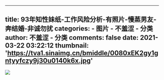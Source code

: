 
---
title: 93年知性妹纸-工作风险分析-有照片-慢蒸男友-奔结婚-非诚勿扰
categories: 
    - 图片
    - 不羞涩 - 分类
author: 不羞涩 - 分类
comments: false
date: 2021-03-22 03:22:12
thumbnail: 'https://tva1.sinaimg.cn/bmiddle/0080xEK2gy1gntyyfczy9j30u0140k6x.jpg'
---

<div>   
<img src="https://tva1.sinaimg.cn/bmiddle/0080xEK2gy1gntyyfczy9j30u0140k6x.jpg" referrerpolicy="no-referrer">  
</div>
            